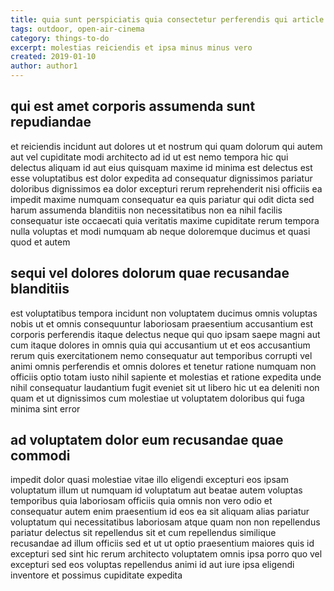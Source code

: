 ```yaml
---
title: quia sunt perspiciatis quia consectetur perferendis qui article 7650
tags: outdoor, open-air-cinema
category: things-to-do
excerpt: molestias reiciendis et ipsa minus minus vero
created: 2019-01-10
author: author1
---
```


## qui est amet corporis assumenda sunt repudiandae

et reiciendis incidunt aut dolores ut et nostrum qui quam dolorum qui autem aut vel cupiditate modi architecto ad id ut est nemo tempora hic qui delectus aliquam id aut eius quisquam maxime id minima est delectus est esse voluptatibus est dolor expedita ad consequatur dignissimos pariatur doloribus dignissimos ea dolor excepturi rerum reprehenderit nisi officiis ea impedit maxime numquam consequatur ea quis pariatur qui odit dicta sed harum assumenda blanditiis non necessitatibus non ea nihil facilis consequatur iste occaecati quia veritatis maxime cupiditate rerum tempora nulla voluptas et modi numquam ab neque doloremque ducimus et quasi quod et autem

## sequi vel dolores dolorum quae recusandae blanditiis

est voluptatibus tempora incidunt non voluptatem ducimus omnis voluptas nobis ut et omnis consequuntur laboriosam praesentium accusantium est corporis perferendis itaque delectus neque qui quo ipsam saepe magni aut cum itaque dolores in omnis quia qui accusantium ut et eos accusantium rerum quis exercitationem nemo consequatur aut temporibus corrupti vel animi omnis perferendis et omnis dolores et tenetur ratione numquam non officiis optio totam iusto nihil sapiente et molestias et ratione expedita unde nihil consequatur laudantium fugit eveniet sit ut libero hic ut ea deleniti non quam et ut dignissimos cum molestiae ut voluptatem doloribus qui fuga minima sint error

## ad voluptatem dolor eum recusandae quae commodi

impedit dolor quasi molestiae vitae illo eligendi excepturi eos ipsam voluptatum illum ut numquam id voluptatum aut beatae autem voluptas temporibus quia laboriosam officiis quia omnis non vero odio et consequatur autem enim praesentium id eos ea sit aliquam alias pariatur voluptatum qui necessitatibus laboriosam atque quam non non repellendus pariatur delectus sit repellendus sit et cum repellendus similique recusandae ad illum officiis sed et ut ut optio praesentium maiores quis id excepturi sed sint hic rerum architecto voluptatem omnis ipsa porro quo vel excepturi sed eos voluptas repellendus animi id aut iure ipsa eligendi inventore et possimus cupiditate expedita
